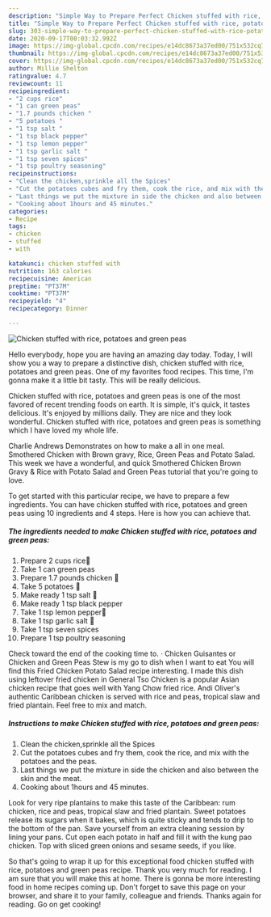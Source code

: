 ```yaml
---
description: "Simple Way to Prepare Perfect Chicken stuffed with rice, potatoes and green peas"
title: "Simple Way to Prepare Perfect Chicken stuffed with rice, potatoes and green peas"
slug: 303-simple-way-to-prepare-perfect-chicken-stuffed-with-rice-potatoes-and-green-peas
date: 2020-09-17T00:03:32.992Z
image: https://img-global.cpcdn.com/recipes/e14dc8673a37ed00/751x532cq70/chicken-stuffed-with-rice-potatoes-and-green-peas-recipe-main-photo.jpg
thumbnail: https://img-global.cpcdn.com/recipes/e14dc8673a37ed00/751x532cq70/chicken-stuffed-with-rice-potatoes-and-green-peas-recipe-main-photo.jpg
cover: https://img-global.cpcdn.com/recipes/e14dc8673a37ed00/751x532cq70/chicken-stuffed-with-rice-potatoes-and-green-peas-recipe-main-photo.jpg
author: Millie Shelton
ratingvalue: 4.7
reviewcount: 11
recipeingredient:
- "2 cups rice"
- "1 can green peas"
- "1.7 pounds chicken "
- "5 potatoes "
- "1 tsp salt "
- "1 tsp black pepper"
- "1 tsp lemon pepper"
- "1 tsp garlic salt "
- "1 tsp seven spices"
- "1 tsp poultry seasoning"
recipeinstructions:
- "Clean the chicken,sprinkle all the Spices"
- "Cut the potatoes cubes and fry them, cook the rice, and mix with the potatoes and the peas."
- "Last things we put the mixture in side the chicken and also between the skin and the meat."
- "Cooking about 1hours and 45 minutes."
categories:
- Recipe
tags:
- chicken
- stuffed
- with

katakunci: chicken stuffed with 
nutrition: 163 calories
recipecuisine: American
preptime: "PT37M"
cooktime: "PT37M"
recipeyield: "4"
recipecategory: Dinner

---
```



![Chicken stuffed with rice, potatoes and green peas](https://img-global.cpcdn.com/recipes/e14dc8673a37ed00/751x532cq70/chicken-stuffed-with-rice-potatoes-and-green-peas-recipe-main-photo.jpg)

Hello everybody, hope you are having an amazing day today. Today, I will show you a way to prepare a distinctive dish, chicken stuffed with rice, potatoes and green peas. One of my favorites food recipes. This time, I'm gonna make it a little bit tasty. This will be really delicious.

Chicken stuffed with rice, potatoes and green peas is one of the most favored of recent trending foods on earth. It is simple, it's quick, it tastes delicious. It's enjoyed by millions daily. They are nice and they look wonderful. Chicken stuffed with rice, potatoes and green peas is something which I have loved my whole life.

Charlie Andrews Demonstrates on how to make a all in one meal. Smothered Chicken with Brown gravy, Rice, Green Peas and Potato Salad. This week we have a wonderful, and quick Smothered Chicken Brown Gravy &amp; Rice with Potato Salad and Green Peas tutorial that you&#39;re going to love.


To get started with this particular recipe, we have to prepare a few ingredients. You can have chicken stuffed with rice, potatoes and green peas using 10 ingredients and 4 steps. Here is how you can achieve that.

<!--inarticleads1-->

##### The ingredients needed to make Chicken stuffed with rice, potatoes and green peas:

1. Prepare 2 cups rice🍚
1. Take 1 can green peas
1. Prepare 1.7 pounds chicken 🐔
1. Take 5 potatoes 🥔
1. Make ready 1 tsp salt 🧂
1. Make ready 1 tsp black pepper
1. Take 1 tsp lemon pepper🍋
1. Take 1 tsp garlic salt 🧄
1. Take 1 tsp seven spices
1. Prepare 1 tsp poultry seasoning


Check toward the end of the cooking time to. · Chicken Guisantes or Chicken and Green Peas Stew is my go to dish when I want to eat You will find this Fried Chicken Potato Salad recipe interesting. I made this dish using leftover fried chicken in General Tso Chicken is a popular Asian chicken recipe that goes well with Yang Chow fried rice. Andi Oliver&#39;s authentic Caribbean chicken is served with rice and peas, tropical slaw and fried plantain. Feel free to mix and match. 

<!--inarticleads2-->

##### Instructions to make Chicken stuffed with rice, potatoes and green peas:

1. Clean the chicken,sprinkle all the Spices
1. Cut the potatoes cubes and fry them, cook the rice, and mix with the potatoes and the peas.
1. Last things we put the mixture in side the chicken and also between the skin and the meat.
1. Cooking about 1hours and 45 minutes.


Look for very ripe plantains to make this taste of the Caribbean: rum chicken, rice and peas, tropical slaw and fried plantain. Sweet potatoes release its sugars when it bakes, which is quite sticky and tends to drip to the bottom of the pan. Save yourself from an extra cleaning session by lining your pans. Cut open each potato in half and fill it with the kung pao chicken. Top with sliced green onions and sesame seeds, if you like. 

So that's going to wrap it up for this exceptional food chicken stuffed with rice, potatoes and green peas recipe. Thank you very much for reading. I am sure that you will make this at home. There is gonna be more interesting food in home recipes coming up. Don't forget to save this page on your browser, and share it to your family, colleague and friends. Thanks again for reading. Go on get cooking!
